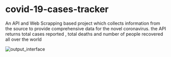 # covid-19-cases-tracker
An API and  Web Scrapping based project which collects information from the source to provide comprehensive data for the novel coronavirus. the API returns total cases reported , total deaths and number of people recovered all over the world

![output_interface](https://user-images.githubusercontent.com/71916425/219610646-d3b9f109-1c4d-4cc0-98b8-c9dd55baf517.png)
